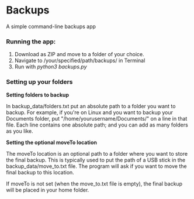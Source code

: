 # Backups
A simple command-line backups app

### Running the app:

1. Download as ZIP and move to a folder of your choice.
2. Navigate to /your/specified/path/backups/ in Terminal
3. Run with *python3 backups.py*

### Setting up your folders

**Setting folders to backup**

In backup_data/folders.txt put an absolute path to a folder you want to backup. For example, if you're on Linux and you want to backup your Documents folder, put "/home/yourusername/Documents/" on a line in that file. Each line contains one absolute path; and you can add as many folders as you like.

**Setting the optional moveTo location**

The moveTo location is an optional path to a folder where you want to store the final backup. This is typically used to put the path of a USB stick in the backup_data/move_to.txt file. The program will ask if you want to move the final backup to this location.

If moveTo is not set (when the move_to.txt file is empty), the final backup will be placed in your home folder.
